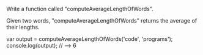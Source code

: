 Write a function called "computeAverageLengthOfWords".

Given two words, "computeAverageLengthOfWords" returns the average of their lengths.

var output = computeAverageLengthOfWords('code', 'programs');
console.log(output); // --> 6
